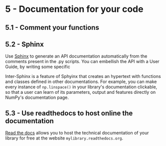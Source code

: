 # 5 - Documentation for your code

## 5.1 - Comment your functions

## 5.2 - Sphinx

Use [Sphinx](http://www.sphinx-doc.org/) to generate an API documentation automatically from the comments present in the .py scripts. You can embellish the API with a User Guide, by writing some specific 

Inter-Sphinx is a feature of Sphyinx that creates an hypertext with functions and classes defined in other documentations. For example, you can make every instance of `np.linspace()` in your library's documentation clickable, so that a user can learn of its parameters, output and features directly on NumPy's documentation page. 

## 5.3 - Use readthedocs to host online the documentation 

[Read the docs](https://readthedocs.org/) allows you to host the technical documentation of your library for free at the website `mylibrary.readthedocs.org`. 
